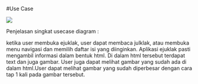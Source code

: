 #Use Case

![](usecase.jpg)

Penjelasan singkat usecase diagram : 

ketika user membuka ejuklak, user dapat membaca julklak, atau membuka menu navigasi dan memilih daftar isi yang diinginkan. Aplikasi ejuklak pasti mengambil informasi dalam bentuk html. Di dalam html tersebut terdapat text dan juga gambar. User juga dapat melihat gambar yang sudah ada di dalam html.User dapat melihat gambar yang sudah diperbesar dengan cara tap 1 kali pada gambar tersebut. 
